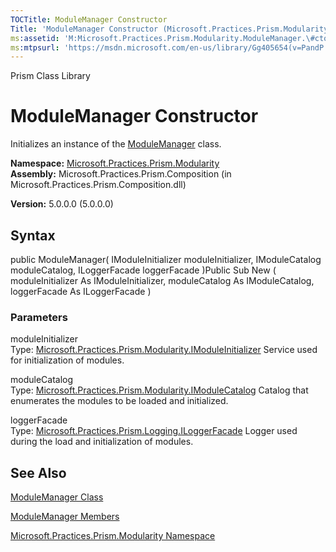 ```yaml
---
TOCTitle: ModuleManager Constructor
Title: 'ModuleManager Constructor (Microsoft.Practices.Prism.Modularity)'
ms:assetid: 'M:Microsoft.Practices.Prism.Modularity.ModuleManager.\#ctor(Microsoft.Practices.Prism.Modularity.IModuleInitializer,Microsoft.Practices.Prism.Modularity.IModuleCatalog,Microsoft.Practices.Prism.Logging.ILoggerFacade)'
ms:mtpsurl: 'https://msdn.microsoft.com/en-us/library/Gg405654(v=PandP.50)'
---
```


Prism Class Library

ModuleManager Constructor
=========================

Initializes an instance of the [ModuleManager](https://msdn.microsoft.com/t:microsoft.practices.prism.modularity.modulemanager) class.

**Namespace:** [Microsoft.Practices.Prism.Modularity](https://msdn.microsoft.com/n:microsoft.practices.prism.modularity)
**Assembly:** Microsoft.Practices.Prism.Composition (in Microsoft.Practices.Prism.Composition.dll)

**Version:** 5.0.0.0 (5.0.0.0)

## Syntax


<span id="syntaxToggle"></span>public ModuleManager( IModuleInitializer moduleInitializer, IModuleCatalog moduleCatalog, ILoggerFacade loggerFacade )Public Sub New ( moduleInitializer As IModuleInitializer, moduleCatalog As IModuleCatalog, loggerFacade As ILoggerFacade )

### Parameters

moduleInitializer  
Type: [Microsoft.Practices.Prism.Modularity.IModuleInitializer](https://msdn.microsoft.com/t:microsoft.practices.prism.modularity.imoduleinitializer)
Service used for initialization of modules.

moduleCatalog  
Type: [Microsoft.Practices.Prism.Modularity.IModuleCatalog](https://msdn.microsoft.com/t:microsoft.practices.prism.modularity.imodulecatalog)
Catalog that enumerates the modules to be loaded and initialized.

loggerFacade  
Type: [Microsoft.Practices.Prism.Logging.ILoggerFacade](https://msdn.microsoft.com/t:microsoft.practices.prism.logging.iloggerfacade)
Logger used during the load and initialization of modules.

See Also
--------


[ModuleManager Class](https://msdn.microsoft.com/t:microsoft.practices.prism.modularity.modulemanager)

[ModuleManager Members](https://msdn.microsoft.com/allmembers.t:microsoft.practices.prism.modularity.modulemanager)

[Microsoft.Practices.Prism.Modularity Namespace](https://msdn.microsoft.com/n:microsoft.practices.prism.modularity)
